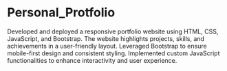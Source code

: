 # Personal_Protfolio
Developed and deployed a responsive portfolio website using HTML, CSS, JavaScript, and Bootstrap. The website highlights projects, skills, and achievements in a user-friendly layout. Leveraged Bootstrap to ensure mobile-first design and consistent styling. Implemented custom JavaScript functionalities to enhance interactivity and user experience.
